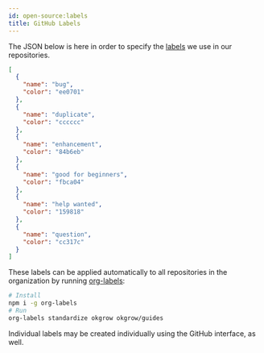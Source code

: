 ```yaml
---
id: open-source:labels
title: GitHub Labels
---
```


The JSON below is here in order to specify the [labels](../opensource:contributing.md#labels) we use in our repositories.

```json
[
  {
    "name": "bug",
    "color": "ee0701"
  },
  {
    "name": "duplicate",
    "color": "cccccc"
  },
  {
    "name": "enhancement",
    "color": "84b6eb"
  },
  {
    "name": "good for beginners",
    "color": "fbca04"
  },
  {
    "name": "help wanted",
    "color": "159818"
  },
  {
    "name": "question",
    "color": "cc317c"
  }
]
```

These labels can be applied automatically to all repositories in the organization by running [org-labels](https://github.com/repo-utils/org-labels):

```sh
# Install
npm i -g org-labels
# Run
org-labels standardize okgrow okgrow/guides
```

Individual labels may be created individually using the GitHub interface, as well.
